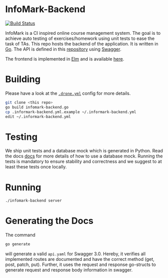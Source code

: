 # InfoMark-Backend

[![Build Status](https://ci.patwie.com/api/badges/cgtuebingen/infomark-backend/status.svg)](http://ci.patwie.com/cgtuebingen/infomark-backend)

InfoMark is a CI inspired online course management system. The goal is to achieve auto testing of exercises/homework using unit tests to ease the task of TAs.
This repo hosts the backend of the application. It is written in [Go](https://golang.org/). The API is defined in this [repository](https://github.com/cgtuebingen/infomark-swagger)
using [Swagger](https://swagger.io/).

The frontend is implemented in [Elm]((https://elm-lang.org/)) and is available [here](https://github.com/cgtuebingen/infomark-frontend).

# Building

Please have a look at the [`.drone.yml`](./.drone.yml) config for more details.

```bash
git clone <this repo>
go build infomark-backend.go
cp .informark-backend.yml.example ~/.informark-backend.yml
edit ~/.informark-backend.yml
```

# Testing

We ship unit tests and a database mock which is generated in Python. Read the docs [docs](./docs/) for more details of how to use a database mock. Running the tests is mandatory to ensure stability and correctness and we suggest to at least these tests once locally.


# Running

```bash
./infomark-backend server
```

# Generating the Docs

The command

```bash
go generate
```

will generate a valid `api.yaml` for Swagger 3.0.
Hereby, it verifies all implemented routes are documented and have the correct method (get, post, patch, put).
Further, it uses the request and response go-structs to generate request and response body information in swagger.